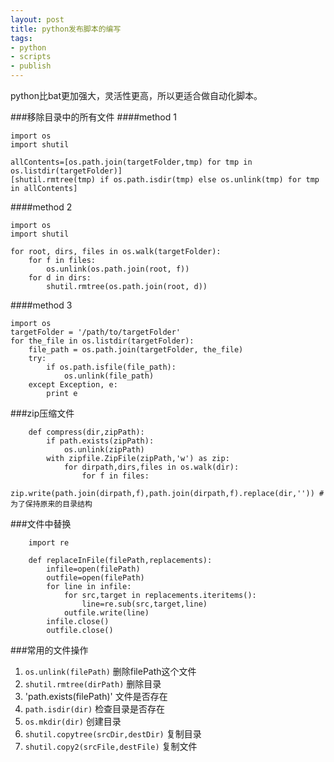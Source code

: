 ```yaml
---
layout: post
title: python发布脚本的编写
tags:
- python
- scripts
- publish
---
```


python比bat更加强大，灵活性更高，所以更适合做自动化脚本。

###移除目录中的所有文件
####method 1

    import os
    import shutil

    allContents=[os.path.join(targetFolder,tmp) for tmp in os.listdir(targetFolder)]
    [shutil.rmtree(tmp) if os.path.isdir(tmp) else os.unlink(tmp) for tmp in allContents]

####method 2

    import os
    import shutil

    for root, dirs, files in os.walk(targetFolder):
        for f in files:
            os.unlink(os.path.join(root, f))
        for d in dirs:
            shutil.rmtree(os.path.join(root, d))

####method 3

    import os 
    targetFolder = '/path/to/targetFolder'
    for the_file in os.listdir(targetFolder):
        file_path = os.path.join(targetFolder, the_file)
        try:
            if os.path.isfile(file_path):
                os.unlink(file_path)
        except Exception, e:
            print e

###zip压缩文件

        def compress(dir,zipPath):
            if path.exists(zipPath):
                os.unlink(zipPath)
            with zipfile.ZipFile(zipPath,'w') as zip:
                for dirpath,dirs,files in os.walk(dir):
                    for f in files:
                        zip.write(path.join(dirpath,f),path.join(dirpath,f).replace(dir,'')) #为了保持原来的目录结构

###文件中替换

        import re

        def replaceInFile(filePath,replacements):
            infile=open(filePath)
            outfile=open(filePath)
            for line in infile:
                for src,target in replacements.iteritems():
                    line=re.sub(src,target,line)
                outfile.write(line)
            infile.close()
            outfile.close()

###常用的文件操作

1. `os.unlink(filePath)` 删除filePath这个文件
2. `shutil.rmtree(dirPath)` 删除目录
3. 'path.exists(filePath)' 文件是否存在
4. `path.isdir(dir)` 检查目录是否存在
5. `os.mkdir(dir)` 创建目录
6. `shutil.copytree(srcDir,destDir)` 复制目录
7. `shutil.copy2(srcFile,destFile)` 复制文件